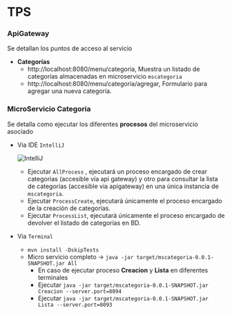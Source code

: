 # TPS

### ApiGateway
Se detallan los puntos de acceso al servicio
* **Categorías**
  * http://localhost:8080/menu/categoria,  Muestra un listado de categorías almacenadas en microservicio `mscategoria`
  * http://localhost:8080/menu/categoria/agregar, Formulario para agregar una nueva categoría. 
  
### MicroServicio Categoria
Se detalla como ejecutar los diferentes **procesos** del microservicio asociado
* Via IDE `IntelliJ`

    ![IntelliJ](https://drive.google.com/uc?export=download&id=1ccod3yztlrEkj1lJaBgW2maes22uQk0p)
  * Ejecutar `AllProcess` , ejecutará un proceso encargado de crear categorias (accesible vía api gateway) y otro para consultar la lista de categorías (accesible via apigateway) en una única instancia de `mscategoria`.
  * Ejecutar `ProcessCreate`, ejecutará únicamente el proceso encargado de la creación de categorías.
  * Ejecutar `ProcessList`, ejecutará únicamente el proceso encargado de devolver el listado de categorías en BD.

* Via `Terminal`
  * `mvn install -DskipTests`
  * Micro servicio completo -> `java -jar target/mscategoria-0.0.1-SNAPSHOT.jar All`
    * En caso de ejecutar proceso **Creacion** y **Lista** en diferentes terminales
    * Ejecutar `java -jar target/mscategoria-0.0.1-SNAPSHOT.jar Creacion --server.port=8094`
    * Ejecutar `java -jar target/mscategoria-0.0.1-SNAPSHOT.jar Lista --server.port=8093`
   
